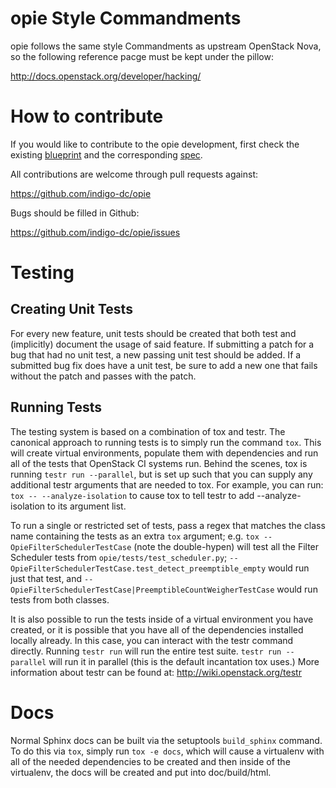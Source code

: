 # opie Style Commandments

opie follows the same style Commandments as upstream OpenStack Nova, so the
following reference pacge must be kept under the pillow:

http://docs.openstack.org/developer/hacking/

# How to contribute

If you would like to contribute to the opie development, first check the
existing [blueprint][bp] and the corresponding [spec][spec].

[bp]: https://blueprints.launchpad.net/openstack/?searchtext=preemptible-instances
[spec]: https://review.openstack.org/#/c/104883/

All contributions are welcome through pull requests against:

   https://github.com/indigo-dc/opie

Bugs should be filled in Github:

   https://github.com/indigo-dc/opie/issues

# Testing

## Creating Unit Tests

For every new feature, unit tests should be created that both test and
(implicitly) document the usage of said feature. If submitting a patch for a
bug that had no unit test, a new passing unit test should be added. If a
submitted bug fix does have a unit test, be sure to add a new one that fails
without the patch and passes with the patch.

## Running Tests

The testing system is based on a combination of tox and testr. The canonical
approach to running tests is to simply run the command `tox`. This will
create virtual environments, populate them with dependencies and run all of
the tests that OpenStack CI systems run. Behind the scenes, tox is running
`testr run --parallel`, but is set up such that you can supply any additional
testr arguments that are needed to tox. For example, you can run:
`tox -- --analyze-isolation` to cause tox to tell testr to add
--analyze-isolation to its argument list.

To run a single or restricted set of tests, pass a regex that matches the class
name containing the tests as an extra `tox` argument; e.g. `tox --
OpieFilterSchedulerTestCase` (note the double-hypen) will test all the Filter
Scheduler tests from `opie/tests/test_scheduler.py`;
`-- OpieFilterSchedulerTestCase.test_detect_preemptible_empty` would run just
that test, and `-- OpieFilterSchedulerTestCase|PreemptibleCountWeigherTestCase`
would run tests from both classes.

It is also possible to run the tests inside of a virtual environment
you have created, or it is possible that you have all of the dependencies
installed locally already. In this case, you can interact with the testr
command directly. Running `testr run` will run the entire test suite. `testr
run --parallel` will run it in parallel (this is the default incantation tox
uses.) More information about testr can be found at:
http://wiki.openstack.org/testr

# Docs

Normal Sphinx docs can be built via the setuptools `build_sphinx` command. To
do this via `tox`, simply run `tox -e docs`,
which will cause a virtualenv with all of the needed dependencies to be
created and then inside of the virtualenv, the docs will be created and
put into doc/build/html.

